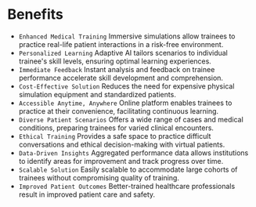 # Benefits

- `Enhanced Medical Training` Immersive simulations allow trainees to practice real-life patient interactions in a risk-free environment.
- `Personalized Learning` Adaptive AI tailors scenarios to individual trainee's skill levels, ensuring optimal learning experiences.
- `Immediate Feedback` Instant analysis and feedback on trainee performance accelerate skill development and comprehension.
- `Cost-Effective Solution` Reduces the need for expensive physical simulation equipment and standardized patients.
- `Accessible Anytime, Anywhere` Online platform enables trainees to practice at their convenience, facilitating continuous learning.
- `Diverse Patient Scenarios` Offers a wide range of cases and medical conditions, preparing trainees for varied clinical encounters.
- `Ethical Training` Provides a safe space to practice difficult conversations and ethical decision-making with virtual patients.
- `Data-Driven Insights` Aggregated performance data allows institutions to identify areas for improvement and track progress over time.
- `Scalable Solution` Easily scalable to accommodate large cohorts of trainees without compromising quality of training.
- `Improved Patient Outcomes` Better-trained healthcare professionals result in improved patient care and safety.
